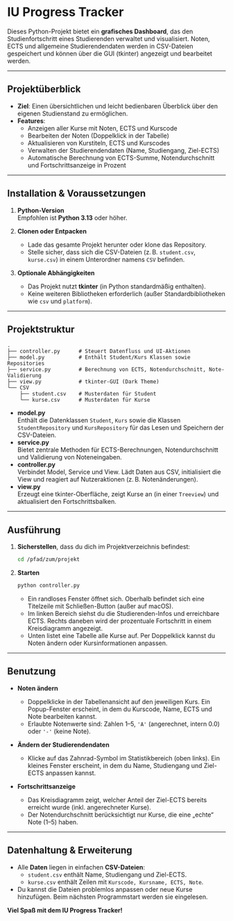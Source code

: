 # IU Progress Tracker

Dieses Python-Projekt bietet ein **grafisches Dashboard**, das den Studienfortschritt eines Studierenden verwaltet und visualisiert. Noten, ECTS und allgemeine Studierendendaten werden in CSV-Dateien gespeichert und können über die GUI (tkinter) angezeigt und bearbeitet werden.

---

## Projektüberblick

- **Ziel**: Einen übersichtlichen und leicht bedienbaren Überblick über den eigenen Studienstand zu ermöglichen.  
- **Features**:  
  - Anzeigen aller Kurse mit Noten, ECTS und Kurscode  
  - Bearbeiten der Noten (Doppelklick in der Tabelle)  
  - Aktualisieren von Kurstiteln, ECTS und Kurscodes  
  - Verwalten der Studierendendaten (Name, Studiengang, Ziel-ECTS)  
  - Automatische Berechnung von ECTS-Summe, Notendurchschnitt und Fortschrittsanzeige in Prozent

---

## Installation & Voraussetzungen

1. **Python-Version**  
   Empfohlen ist **Python 3.13** oder höher.  

2. **Clonen oder Entpacken**  
   - Lade das gesamte Projekt herunter oder klone das Repository.  
   - Stelle sicher, dass sich die CSV-Dateien (z. B. `student.csv`, `kurse.csv`) in einem Unterordner namens `CSV` befinden.

3. **Optionale Abhängigkeiten**  
   - Das Projekt nutzt **tkinter** (in Python standardmäßig enthalten).  
   - Keine weiteren Bibliotheken erforderlich (außer Standardbibliotheken wie `csv` und `platform`).

---

## Projektstruktur

```
.
├── controller.py      # Steuert Datenfluss und UI-Aktionen
├── model.py           # Enthält Student/Kurs Klassen sowie Repositories
├── service.py         # Berechnung von ECTS, Notendurchschnitt, Note-Validierung
├── view.py            # tkinter-GUI (Dark Theme)
└── CSV
    ├── student.csv    # Musterdaten für Student
    └── kurse.csv      # Musterdaten für Kurse
```

- **model.py**  
  Enthält die Datenklassen `Student`, `Kurs` sowie die Klassen `StudentRepository` und `KursRepository` für das Lesen und Speichern der CSV-Dateien.  
- **service.py**  
  Bietet zentrale Methoden für ECTS-Berechnungen, Notendurchschnitt und Validierung von Noteneingaben.  
- **controller.py**  
  Verbindet Model, Service und View. Lädt Daten aus CSV, initialisiert die View und reagiert auf Nutzeraktionen (z. B. Notenänderungen).  
- **view.py**  
  Erzeugt eine tkinter-Oberfläche, zeigt Kurse an (in einer `Treeview`) und aktualisiert den Fortschrittsbalken.

---

## Ausführung

1. **Sicherstellen**, dass du dich im Projektverzeichnis befindest:  
   ```bash
   cd /pfad/zum/projekt
   ```

2. **Starten**  
   ```bash
   python controller.py
   ```
   - Ein randloses Fenster öffnet sich. Oberhalb befindet sich eine Titelzeile mit Schließen-Button (außer auf macOS).  
   - Im linken Bereich siehst du die Studierenden-Infos und erreichbare ECTS. Rechts daneben wird der prozentuale Fortschritt in einem Kreisdiagramm angezeigt.  
   - Unten listet eine Tabelle alle Kurse auf. Per Doppelklick kannst du Noten ändern oder Kursinformationen anpassen.

---

## Benutzung

- **Noten ändern**  
  - Doppelklicke in der Tabellenansicht auf den jeweiligen Kurs. Ein Popup-Fenster erscheint, in dem du Kurscode, Name, ECTS und Note bearbeiten kannst.  
  - Erlaubte Notenwerte sind: Zahlen 1–5, `'A'` (angerechnet, intern 0.0) oder `'-'` (keine Note).  

- **Ändern der Studierendendaten**  
  - Klicke auf das Zahnrad-Symbol im Statistikbereich (oben links). Ein kleines Fenster erscheint, in dem du Name, Studiengang und Ziel-ECTS anpassen kannst.

- **Fortschrittsanzeige**  
  - Das Kreisdiagramm zeigt, welcher Anteil der Ziel-ECTS bereits erreicht wurde (inkl. angerechneter Kurse).  
  - Der Notendurchschnitt berücksichtigt nur Kurse, die eine „echte“ Note (1–5) haben.

---

## Datenhaltung & Erweiterung

- Alle **Daten** liegen in einfachen **CSV-Dateien**:  
  - `student.csv` enthält Name, Studiengang und Ziel-ECTS.  
  - `kurse.csv` enthält Zeilen mit `Kurscode, Kursname, ECTS, Note`.  
- Du kannst die Dateien problemlos anpassen oder neue Kurse hinzufügen. Beim nächsten Programmstart werden sie eingelesen.  

**Viel Spaß mit dem IU Progress Tracker!**